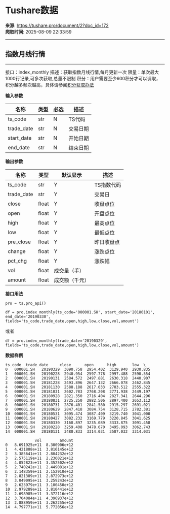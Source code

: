# Tushare数据

**来源**: https://tushare.pro/document/2?doc_id=172  
**爬取时间**: 2025-08-09 22:33:59

---

## 指数月线行情

---

接口：index\_monthly
描述：获取指数月线行情,每月更新一次
限量：单次最大1000行记录,可多次获取,总量不限制
积分：用户需要至少600积分才可以调取，积分越多频次越高，具体请参阅[积分获取办法](https://tushare.pro/document/1?doc_id=13)

**输入参数**

| 名称 | 类型 | 必选 | 描述 |
| --- | --- | --- | --- |
| ts\_code | str | N | TS代码 |
| trade\_date | str | N | 交易日期 |
| start\_date | str | N | 开始日期 |
| end\_date | str | N | 结束日期 |

**输出参数**

| 名称 | 类型 | 默认显示 | 描述 |
| --- | --- | --- | --- |
| ts\_code | str | Y | TS指数代码 |
| trade\_date | str | Y | 交易日 |
| close | float | Y | 收盘点位 |
| open | float | Y | 开盘点位 |
| high | float | Y | 最高点位 |
| low | float | Y | 最低点位 |
| pre\_close | float | Y | 昨日收盘点 |
| change | float | Y | 涨跌点位 |
| pct\_chg | float | Y | 涨跌幅 |
| vol | float | 成交量（手） |  |
| amount | float | 成交额（千元） |  |

**接口用法**

```
pro = ts.pro_api()

df = pro.index_monthly(ts_code='000001.SH', start_date='20180101', end_date='20190330', fields='ts_code,trade_date,open,high,low,close,vol,amount')
```

或者

```
df = pro.index_monthly(trade_date='20190329', fields='ts_code,trade_date,open,high,low,close,vol,amount')
```

**数据样例**

```
ts_code  trade_date     close      open      high       low  \
0   000001.SH   20190329  3090.758  2954.402  3129.940  2930.835
1   000001.SH   20190228  2940.954  2597.778  2997.488  2590.554
2   000001.SH   20190131  2584.572  2497.881  2630.318  2440.907
3   000001.SH   20181228  2493.896  2647.132  2666.078  2462.845
4   000001.SH   20181130  2588.188  2617.033  2703.512  2555.322
5   000001.SH   20181031  2602.783  2768.208  2771.938  2449.197
6   000001.SH   20180928  2821.350  2716.404  2827.341  2644.296
7   000001.SH   20180831  2725.250  2882.506  2897.400  2653.112
8   000001.SH   20180731  2876.401  2841.580  2915.297  2691.021
9   000001.SH   20180629  2847.418  3084.754  3128.715  2782.381
10  000001.SH   20180531  3095.474  3087.409  3219.740  3041.000
11  000001.SH   20180427  3082.232  3169.779  3220.845  3041.625
12  000001.SH   20180330  3168.897  3235.089  3333.875  3091.458
13  000001.SH   20180228  3259.408  3478.670  3495.093  3062.743
14  000001.SH   20180131  3480.833  3314.031  3587.032  3314.031

             vol        amount
0   8.691925e+11  8.300906e+12
1   4.421808e+11  3.816145e+12
2   3.385641e+11  2.804232e+12
3   2.575119e+11  2.236021e+12
4   4.052823e+11  3.352502e+12
5   2.740242e+11  2.449081e+12
6   2.148359e+11  2.152910e+12
7   2.821389e+11  2.872973e+12
8   3.049095e+11  3.259243e+12
9   2.623979e+11  3.100450e+12
10  2.979289e+11  3.810441e+12
11  2.698985e+11  3.372116e+12
12  3.704084e+11  4.396937e+12
13  2.888959e+11  3.262255e+12
14  4.797771e+11  5.772056e+12
```
